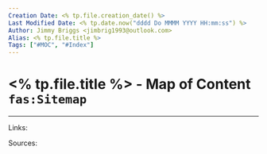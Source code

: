 ```yaml
---
Creation Date: <% tp.file.creation_date() %>
Last Modified Date: <% tp.date.now("dddd Do MMMM YYYY HH:mm:ss") %>
Author: Jimmy Briggs <jimbrig1993@outlook.com>
Alias: <% tp.file.title %>
Tags: ["#MOC", "#Index"]
---
```


# <% tp.file.title %> - Map of Content `fas:Sitemap`

***

Links: 

Sources:


